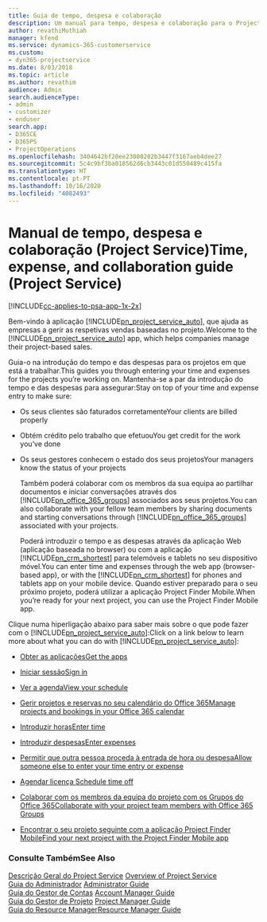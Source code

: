 ```yaml
---
title: Guia de tempo, despesa e colaboração
description: Um manual para tempo, despesa e colaboração para o Project Service
author: revathiMuthiah
manager: kfend
ms.service: dynamics-365-customerservice
ms.custom:
- dyn365-projectservice
ms.date: 8/03/2018
ms.topic: article
ms.author: revathim
audience: Admin
search.audienceType:
- admin
- customizer
- enduser
search.app:
- D365CE
- D365PS
- ProjectOperations
ms.openlocfilehash: 3404642bf20ee23000202b3447f3167aeb4dee27
ms.sourcegitcommit: 5c4c9bf3ba018562d6cb3443c01d550489c415fa
ms.translationtype: HT
ms.contentlocale: pt-PT
ms.lasthandoff: 10/16/2020
ms.locfileid: "4082493"
---
```

# <a name="time-expense-and-collaboration-guide-project-service"></a><span data-ttu-id="8391c-103">Manual de tempo, despesa e colaboração (Project Service)</span><span class="sxs-lookup"><span data-stu-id="8391c-103">Time, expense, and collaboration guide (Project Service)</span></span>

[!INCLUDE[cc-applies-to-psa-app-1x-2x](../includes/cc-applies-to-psa-app-1x-2x.md)]

<span data-ttu-id="8391c-104">Bem-vindo à aplicação [!INCLUDE[pn_project_service_auto](../includes/pn-project-service-auto.md)], que ajuda as empresas a gerir as respetivas vendas baseadas no projeto.</span><span class="sxs-lookup"><span data-stu-id="8391c-104">Welcome to the [!INCLUDE[pn_project_service_auto](../includes/pn-project-service-auto.md)] app, which helps companies manage their project-based sales.</span></span> 
  
 <span data-ttu-id="8391c-105">Guia-o na introdução do tempo e das despesas para os projetos em que está a trabalhar.</span><span class="sxs-lookup"><span data-stu-id="8391c-105">This guides you through entering your time and expenses for the projects you’re working on.</span></span> <span data-ttu-id="8391c-106">Mantenha-se a par da introdução do tempo e das despesas para assegurar:</span><span class="sxs-lookup"><span data-stu-id="8391c-106">Stay on top of your time and expense entry to make sure:</span></span>  
  
- <span data-ttu-id="8391c-107">Os seus clientes são faturados corretamente</span><span class="sxs-lookup"><span data-stu-id="8391c-107">Your clients are billed properly</span></span>  
  
- <span data-ttu-id="8391c-108">Obtém crédito pelo trabalho que efetuou</span><span class="sxs-lookup"><span data-stu-id="8391c-108">You get credit for the work you’ve done</span></span>  
  
- <span data-ttu-id="8391c-109">Os seus gestores conhecem o estado dos seus projetos</span><span class="sxs-lookup"><span data-stu-id="8391c-109">Your managers know the status of your projects</span></span>  
  
  <span data-ttu-id="8391c-110">Também poderá colaborar com os membros da sua equipa ao partilhar documentos e iniciar conversações através dos [!INCLUDE[pn_office_365_groups](../includes/pn-office-365-groups.md)] associados aos seus projetos.</span><span class="sxs-lookup"><span data-stu-id="8391c-110">You can also collaborate with your fellow team members by sharing documents and starting conversations through [!INCLUDE[pn_office_365_groups](../includes/pn-office-365-groups.md)] associated with your projects.</span></span>  
  
  <span data-ttu-id="8391c-111">Poderá introduzir o tempo e as despesas através da aplicação Web (aplicação baseada no browser) ou com a aplicação [!INCLUDE[pn_crm_shortest](../includes/pn-crm-shortest.md)] para telemóveis e tablets no seu dispositivo móvel.</span><span class="sxs-lookup"><span data-stu-id="8391c-111">You can enter time and expenses through the web app (browser-based app), or with the [!INCLUDE[pn_crm_shortest](../includes/pn-crm-shortest.md)] for phones and tablets app on your mobile device.</span></span> <span data-ttu-id="8391c-112">Quando estiver preparado para o seu próximo projeto, poderá utilizar a aplicação Project Finder Mobile.</span><span class="sxs-lookup"><span data-stu-id="8391c-112">When you’re ready for your next project, you can use the Project Finder Mobile app.</span></span>  
  
<span data-ttu-id="8391c-113">Clique numa hiperligação abaixo para saber mais sobre o que pode fazer com o [!INCLUDE[pn_project_service_auto](../includes/pn-project-service-auto.md)]:</span><span class="sxs-lookup"><span data-stu-id="8391c-113">Click on a link below to learn more about what you can do with [!INCLUDE[pn_project_service_auto](../includes/pn-project-service-auto.md)]:</span></span>  
  
-   [<span data-ttu-id="8391c-114">Obter as aplicações</span><span class="sxs-lookup"><span data-stu-id="8391c-114">Get the apps</span></span>](../psa/get-apps.md)  
  
-   [<span data-ttu-id="8391c-115">Iniciar sessão</span><span class="sxs-lookup"><span data-stu-id="8391c-115">Sign in</span></span>](../psa/sign-in.md)  
  
-   [<span data-ttu-id="8391c-116">Ver a agenda</span><span class="sxs-lookup"><span data-stu-id="8391c-116">View your schedule</span></span>](../psa/view-schedule.md)  
  
-   [<span data-ttu-id="8391c-117">Gerir projetos e reservas no seu calendário do Office 365</span><span class="sxs-lookup"><span data-stu-id="8391c-117">Manage projects and bookings in your Office 365 calendar</span></span>](../psa/manage-project-bookings-office-365-calendar.md)  
  
-   [<span data-ttu-id="8391c-118">Introduzir horas</span><span class="sxs-lookup"><span data-stu-id="8391c-118">Enter time</span></span>](../psa/enter-time.md)  
  
-   [<span data-ttu-id="8391c-119">Introduzir despesas</span><span class="sxs-lookup"><span data-stu-id="8391c-119">Enter expenses</span></span>](../psa/enter-expenses.md)  
  
-   [<span data-ttu-id="8391c-120">Permitir que outra pessoa proceda à entrada de hora ou despesa</span><span class="sxs-lookup"><span data-stu-id="8391c-120">Allow someone else to enter your time entry or expense</span></span>](../psa/allow-someone-else-enter-time-entry-expense.md)  
  
-   [<span data-ttu-id="8391c-121">Agendar licença </span><span class="sxs-lookup"><span data-stu-id="8391c-121">Schedule time off</span></span>](../psa/schedule-time-off.md)  
  
-   [<span data-ttu-id="8391c-122">Colaborar com os membros da equipa do projeto com os Grupos do Office 365</span><span class="sxs-lookup"><span data-stu-id="8391c-122">Collaborate with your project team members with Office 365 Groups</span></span>](../psa/collaborate-project-team-members-office-365-groups.md)  
  
-   [<span data-ttu-id="8391c-123">Encontrar o seu projeto seguinte com a aplicação Project Finder Mobile</span><span class="sxs-lookup"><span data-stu-id="8391c-123">Find your next project with the Project Finder Mobile app</span></span>](../psa/find-next-project-finder-mobile-app.md)  
  
### <a name="see-also"></a><span data-ttu-id="8391c-124">Consulte Também</span><span class="sxs-lookup"><span data-stu-id="8391c-124">See Also</span></span>  
 <span data-ttu-id="8391c-125">[Descrição Geral do Project Service](../psa/overview.md) </span><span class="sxs-lookup"><span data-stu-id="8391c-125">[Overview of Project Service](../psa/overview.md) </span></span>  
 <span data-ttu-id="8391c-126">[Guia do Administrador](../psa/admin-guide.md) </span><span class="sxs-lookup"><span data-stu-id="8391c-126">[Administrator Guide](../psa/admin-guide.md) </span></span>  
 <span data-ttu-id="8391c-127">[Guia do Gestor de Contas](../psa/account-manager-guide.md) </span><span class="sxs-lookup"><span data-stu-id="8391c-127">[Account Manager Guide](../psa/account-manager-guide.md) </span></span>  
 <span data-ttu-id="8391c-128">[Guia do Gestor de Projeto](../psa/project-manager-guide.md) </span><span class="sxs-lookup"><span data-stu-id="8391c-128">[Project Manager Guide](../psa/project-manager-guide.md) </span></span>  
 [<span data-ttu-id="8391c-129">Guia do Resource Manager</span><span class="sxs-lookup"><span data-stu-id="8391c-129">Resource Manager Guide</span></span>](../psa/resource-manager-guide.md)   

